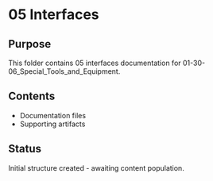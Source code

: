 # 05 Interfaces

## Purpose
This folder contains 05 interfaces documentation for 01-30-06_Special_Tools_and_Equipment.

## Contents
- Documentation files
- Supporting artifacts

## Status
Initial structure created - awaiting content population.
